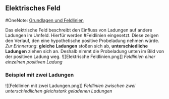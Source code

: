 ## Elektrisches Feld
#OneNote: [Grundlagen und Feldlinien](https://onedrive.live.com/view.aspx?resid=63471C1A420E058F%2135717&id=documents&wd=target%28Physik%2FQ1-2%2Fe-Feld.one%7CFD2FF94F-AEFD-47C3-9B01-19B7DF694908%2FGrundlagen%20und%20Feldlinien%7C1A95486E-8A32-47B4-A03A-100A9F2F8FB8%2F%29)

Das elektrische Feld beschreibt den Einfluss von Ladungen auf andere Ladungen im Umfeld. Hierfür werden #Feldlinien eingesetzt. Diese zeigen den Verlauf, den eine hypothetische positive Probeladung nehmen würde. _Zur Erinnerung_: **gleiche Ladungen** stoßen sich ab, **unterschiedliche Ladungen** ziehen sich an. Deshalb nimmt die Probeladung unten im Bild von der positiven Ladung weg.
![[Elektrische Feldlinien.png]]
_Feldlinien einer einzelnen positiven Ladung_


### Beispiel mit zwei Ladungen
![[Feldlinien mit zwei Ladungen.png]]
_Feldlinien zwischen zwei unterschiedlichen gleichstark geladenen Ladungen_

